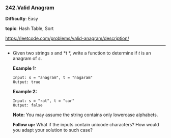 ### 242.Valid Anagram

**Difficulty**: Easy

**topic**: Hash Table, Sort

https://leetcode.com/problems/valid-anagram/description/

***

- Given two strings *s* and *t *, write a function to determine if *t* is an anagram of *s*.

  **Example 1:**

  ```
  Input: s = "anagram", t = "nagaram"
  Output: true

  ```

  **Example 2:**

  ```
  Input: s = "rat", t = "car"
  Output: false

  ```

  **Note:**
  You may assume the string contains only lowercase alphabets.

  **Follow up:**
  What if the inputs contain unicode characters? How would you adapt your solution to such case?